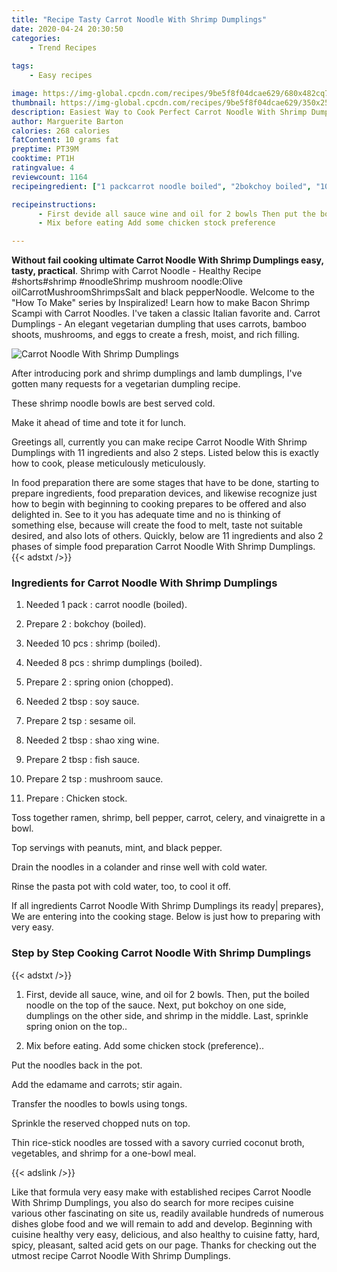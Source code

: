 ```yaml
---
title: "Recipe Tasty Carrot Noodle With Shrimp Dumplings"
date: 2020-04-24 20:30:50
categories:
    - Trend Recipes
    
tags:
    - Easy recipes

image: https://img-global.cpcdn.com/recipes/9be5f8f04dcae629/680x482cq70/carrot-noodle-with-shrimp-dumplings-recipe-main-photo.jpg
thumbnail: https://img-global.cpcdn.com/recipes/9be5f8f04dcae629/350x250cq70/carrot-noodle-with-shrimp-dumplings-recipe-main-photo.jpg
description: Easiest Way to Cook Perfect Carrot Noodle With Shrimp Dumplings with 11 ingredients and 2 stages of easy cooking.
author: Marguerite Barton
calories: 268 calories
fatContent: 10 grams fat
preptime: PT39M
cooktime: PT1H
ratingvalue: 4
reviewcount: 1164
recipeingredient: ["1 packcarrot noodle boiled", "2bokchoy boiled", "10 pcsshrimp boiled", "8 pcsshrimp dumplings boiled", "2spring onion chopped", "2 tbspsoy sauce", "2 tspsesame oil", "2 tbspshao xing wine", "2 tbspfish sauce", "2 tspmushroom sauce", "Chicken stock"]

recipeinstructions: 
      - First devide all sauce wine and oil for 2 bowls Then put the boiled noodle on the top of the sauce Next put bokchoy on one side dumplings on the other side and shrimp in the middle Last sprinkle spring onion on the top 
      - Mix before eating Add some chicken stock preference

---
```




**Without fail cooking ultimate Carrot Noodle With Shrimp Dumplings easy, tasty, practical**. Shrimp with Carrot Noodle - Healthy Recipe #shorts#shrimp #noodleShrimp mushroom noodle:Olive oilCarrotMushroomShrimpsSalt and black pepperNoodle. Welcome to the &#34;How To Make&#34; series by Inspiralized! Learn how to make Bacon Shrimp Scampi with Carrot Noodles. I&#39;ve taken a classic Italian favorite and. Carrot Dumplings - An elegant vegetarian dumpling that uses carrots, bamboo shoots, mushrooms, and eggs to create a fresh, moist, and rich filling.


![Carrot Noodle With Shrimp Dumplings](https://img-global.cpcdn.com/recipes/9be5f8f04dcae629/680x482cq70/carrot-noodle-with-shrimp-dumplings-recipe-main-photo.jpg "Carrot Noodle With Shrimp Dumplings")



After introducing pork and shrimp dumplings and lamb dumplings, I&#39;ve gotten many requests for a vegetarian dumpling recipe.

These shrimp noodle bowls are best served cold.

Make it ahead of time and tote it for lunch.


Greetings all, currently you can make recipe Carrot Noodle With Shrimp Dumplings with 11 ingredients and also 2 steps. Listed below this is exactly how to cook, please meticulously meticulously.

In food preparation there are some stages that have to be done, starting to prepare ingredients, food preparation devices, and likewise recognize just how to begin with beginning to cooking prepares to be offered and also delighted in. See to it you has adequate time and no is thinking of something else, because will create the food to melt, taste not suitable desired, and also lots of others. Quickly, below are 11 ingredients and also 2 phases of simple food preparation Carrot Noodle With Shrimp Dumplings.
{{< adstxt />}}

### Ingredients for Carrot Noodle With Shrimp Dumplings


1. Needed 1 pack : carrot noodle (boiled).

1. Prepare 2 : bokchoy (boiled).

1. Needed 10 pcs : shrimp (boiled).

1. Needed 8 pcs : shrimp dumplings (boiled).

1. Prepare 2 : spring onion (chopped).

1. Needed 2 tbsp : soy sauce.

1. Prepare 2 tsp : sesame oil.

1. Needed 2 tbsp : shao xing wine.

1. Prepare 2 tbsp : fish sauce.

1. Prepare 2 tsp : mushroom sauce.

1. Prepare  : Chicken stock.


Toss together ramen, shrimp, bell pepper, carrot, celery, and vinaigrette in a bowl.

Top servings with peanuts, mint, and black pepper.

Drain the noodles in a colander and rinse well with cold water.

Rinse the pasta pot with cold water, too, to cool it off.


If all ingredients Carrot Noodle With Shrimp Dumplings its ready| prepares}, We are entering into the cooking stage. Below is just how to preparing with very easy.

### Step by Step Cooking Carrot Noodle With Shrimp Dumplings

{{< adstxt />}}


1. First, devide all sauce, wine, and oil for 2 bowls. Then, put the boiled noodle on the top of the sauce. Next, put bokchoy on one side, dumplings on the other side, and shrimp in the middle. Last, sprinkle spring onion on the top..



1. Mix before eating. Add some chicken stock (preference)..




Put the noodles back in the pot.

Add the edamame and carrots; stir again.

Transfer the noodles to bowls using tongs.

Sprinkle the reserved chopped nuts on top.

Thin rice-stick noodles are tossed with a savory curried coconut broth, vegetables, and shrimp for a one-bowl meal.


{{< adslink />}}

Like that formula very easy make with established recipes Carrot Noodle With Shrimp Dumplings, you also do search for more recipes cuisine various other fascinating on site us, readily available hundreds of numerous dishes globe food and we will remain to add and develop. Beginning with cuisine healthy very easy, delicious, and also healthy to cuisine fatty, hard, spicy, pleasant, salted acid gets on our page. Thanks for checking out the utmost recipe Carrot Noodle With Shrimp Dumplings.
